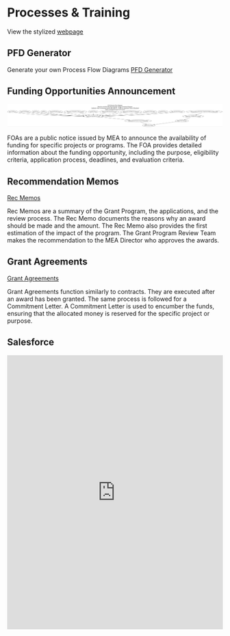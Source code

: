 # Processes & Training

View the stylized [webpage](https://meadecarb.github.io/Training/)

## PFD Generator
Generate your own Process Flow Diagrams [PFD Generator](https://processflowgenerator.streamlit.app/)

## Funding Opportunities Announcement
![FOAs](https://raw.githubusercontent.com/MEADecarb/Training/main/foa_process_flow.jpg)

FOAs are a public notice issued by MEA to announce the availability of funding for specific projects or programs. The FOA provides detailed information about the funding opportunity, including the purpose, eligibility criteria, application process, deadlines, and evaluation criteria.

## Recommendation Memos 
[Rec Memos](https://raw.githubusercontent.com/MEADecarb/Training/main/Rec_Memos.drawio.pdf)

Rec Memos are a summary of the Grant Program, the applications, and the review process. The Rec Memo documents the reasons why an award should be made and the amount. The Rec Memo also provides the first estimation of the impact of the program. The Grant Program Review Team makes the recommendation to the MEA Director who approves the awards. 

## Grant Agreements 
[Grant Agreements](https://raw.githubusercontent.com/MEADecarb/Wiki/main/Grant%20Agreements.drawio.pdf)

Grant Agreements function similarly to contracts. They are executed after an award has been granted. The same process is followed for a Commitment Letter. A Commitment Letter is used to encumber the funds, ensuring that the allocated money is reserved for the specific project or purpose.

## Salesforce 
<iframe src="https://app.tango.us/app/embed/4a27d539-8eaf-4fce-84d9-efd7895436fe?skipCover=false&defaultListView=false&skipBranding=true" style="min-height:640px; width:100%;" sandbox="allow-scripts allow-top-navigation-by-user-activation allow-popups allow-same-origin" security="restricted" title="My Apps Dashboard for Managing Grants in Maryland State" referrerpolicy="strict-origin-when-cross-origin" frameborder="0" webkitallowfullscreen="webkitallowfullscreen" mozallowfullscreen="mozallowfullscreen" allowfullscreen="allowfullscreen"></iframe>
